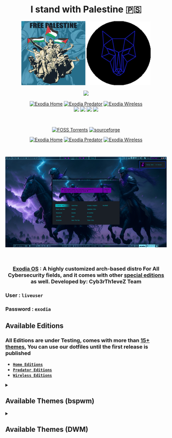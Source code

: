 <h1 align="center"> I stand with Palestine 🇵🇸 </h1>
<!-- LOGO -->

<p align="center">
  <a href="https://exodia-os.github.io/exodia-website/"><img src="https://github.com/Exodia-OS/.github/blob/c349a90d0999a8e57a9ef7dfd6a1d916779c5afb/profile/img/free-palestine.png" height="200" width="200" alt="free-palestine"></a>
  <a href="https://exodia-os.github.io/exodia-website/"><img src="https://github.com/Exodia-OS/.github/blob/e1ab4df119651217467731aef92f97226d5c193a/profile/GIFs/logos.gif" height="200" width="200" alt="Exodia"></a>
</p>

<!-- LOGO -->

<p align="center">

  <img src="https://img.shields.io/sourceforge/dt/exodia-releases?label=downloads&logo=sourceforge&color=teal&style=flat-square">
  
</p>

<!-- shields -->

<p align="center">
  <a href="https://github.com/Exodia-OS/exodia-home-ISO" target="_blank"><img alt="Exodia Home" src="https://img.shields.io/github/issues/Exodia-OS/exodia-home-ISO?color=purple&style=for-the-badge"></a>
  <a href="https://github.com/Exodia-OS/exodia-predator-ISO" target="_blank"><img alt="Exodia Predator" src="https://img.shields.io/github/issues/Exodia-OS/exodia-predator-ISO?color=06CCD7&style=for-the-badge"></a>
  <a href="https://github.com/Exodia-OS/exodia-wireless-ISO" target="_blank"><img alt="Exodia Wireless" src="https://img.shields.io/github/issues/Exodia-OS/exodia-wireless-ISO?color=0078E3&style=for-the-badge"></a>

  
  <br/>
  
  <img src="https://img.shields.io/badge/Maintained%3F-Yes-deeppink?style=for-the-badge">
  <img src="https://img.shields.io/github/followers/Exodia-OS?style=for-the-badge&color=E070EF">
  <img src="https://img.shields.io/github/license/Exodia-OS/.github?style=for-the-badge&color=blueviolet">
  <img src="https://img.shields.io/github/stars/Exodia-OS?style=for-the-badge&color=2D0073">
  
</p>

<!-- shields -->

<!-- shields Download -->
  <br/>

<p align="center">
<a href="https://fosstorrents.com/distributions/exodia-os/" target="_blank"><img alt="FOSS Torrents" src="https://img.shields.io/badge/Download-FOSS%20Torrents-05122A?style=for-the-badge&color=5443B8"></a>
  <a href="https://sourceforge.net/projects/exodia-releases/files/" target="_blank"><img alt="sourceforge" src="https://img.shields.io/badge/Download-sourceforge-05122A?style=for-the-badge&color=FF6600"></a>

  <!--
  <a href="https://mega.nz/folder/Uy4m3TpR#kRo4AMlQ4M0c_ZuM2leaig" target="_blank"><img alt="MEGA" src="https://img.shields.io/badge/Download-MEGA-05122A?style=for-the-badge&color=DE040B"></a>
  -->
  
</p>

<p align="center">
  <a href="https://drive.google.com/drive/folders/1R5bZhI8yGfr9Z3Xq_QWnUIK1qvh42a2_?usp=sharing" target="_blank"><img alt="Exodia Home" src="https://img.shields.io/badge/Download-Home%20Edition-05122A?style=for-the-badge&color=purple"></a>
  <a href="https://drive.google.com/drive/folders/1RHyGWLOTf4mtoVpHpGzNOJRZ8UnZI2PR?usp=sharing" target="_blank"><img alt="Exodia Predator" src="https://img.shields.io/badge/Download-Predator%20Edition-05122A?style=for-the-badge&color=06CCD7"></a>
  <a href="https://drive.google.com/drive/folders/1i5AJHBkvmYWlCWQYHKKSlFv5ogmnyW5b?usp=sharing" target="_blank"><img alt="Exodia Wireless" src="https://img.shields.io/badge/Download-Wireless%20Edition-05122A?style=for-the-badge&color=0078E3"></a>
</p>

<!-- shields Download -->

<!-- distro demo -->

</br>

![demo](https://github.com/Exodia-OS/.github/blob/c98ab5afd18776c57fd74081cd234b35b1a1bd74/profile/img/desktop.png)

</br>

<!-- distro demo -->

<!-- distro description -->

<h3 align="center">  <a href="https://exodia-os.github.io/exodia-website/">Exodia OS</a> : A highly customized arch-based distro For All Cybersecurity fields, and it comes with other <a href="#available-editions">special editions</a> as well. Developed by: Cyb3rTh1eveZ Team </h3>

### User : `liveuser`
### Password : `exodia`

<!-- distro description -->


<!-- Available Editions -->

## Available Editions

### All Editions are under Testing, comes with more than [15+ themes](#available-themes), You can use our dotfiles until the first release is published

- [**`Home Editions`**](https://github.com/Exodia-OS/exodia-home-ISO) 
- [**`Predator Editions`**](https://github.com/Exodia-OS/exodia-predator-ISO)
- [**`Wireless Editions`**](https://github.com/Exodia-OS/exodia-wireless-ISO)


<!-- Available Editions -->

<!-- Available Themes Previews -->

<details>
   <summary><h2>Available Themes (bspwm)</h2></summary>
</br>

| Exodia | A Hacker Den |
|--|--|
| ![](https://github.com/Exodia-OS/.github/blob/a9c737a28a359543811d2353d7d25cc07056ffb1/profile/img/exodia.png) | ![](https://github.com/Exodia-OS/.github/blob/a9c737a28a359543811d2353d7d25cc07056ffb1/profile/img/Hacker.png) |

| Red Jungles | Emilia | Chad WM |
|--|--|--|
| ![](https://github.com/Exodia-OS/.github/blob/4ee052ab62c253845deb7d9b5ff2d0618cf7d8e9/profile/GIFs/RedJungles.gif) | ![](https://github.com/Exodia-OS/.github/blob/4ee052ab62c253845deb7d9b5ff2d0618cf7d8e9/profile/GIFs/Emilia.gif) | ![](https://github.com/Exodia-OS/.github/blob/4ee052ab62c253845deb7d9b5ff2d0618cf7d8e9/profile/GIFs/ChadWM.gif) |

| Hack | Black And Red | Rick |
|--|--|--|
| ![](https://github.com/Exodia-OS/.github/blob/4ee052ab62c253845deb7d9b5ff2d0618cf7d8e9/profile/GIFs/Hack.gif) | ![](https://github.com/Exodia-OS/.github/blob/4ee052ab62c253845deb7d9b5ff2d0618cf7d8e9/profile/GIFs/BlackRed.gif) | ![](https://github.com/Exodia-OS/.github/blob/4ee052ab62c253845deb7d9b5ff2d0618cf7d8e9/profile/GIFs/Rick.gif) |

| Hack The Box | BlackArch | Neon |
|--|--|--|
| ![](https://github.com/Exodia-OS/.github/blob/4ee052ab62c253845deb7d9b5ff2d0618cf7d8e9/profile/GIFs/HackTheBox.gif) | ![](https://github.com/Exodia-OS/.github/blob/4ee052ab62c253845deb7d9b5ff2d0618cf7d8e9/profile/GIFs/BlackArch.gif) | ![](https://github.com/Exodia-OS/.github/blob/4ee052ab62c253845deb7d9b5ff2d0618cf7d8e9/profile/GIFs/Neon.gif) |

| JS Coffee | Amarena | Japanese City |
|--|--|--|
| ![](https://github.com/Exodia-OS/.github/blob/4ee052ab62c253845deb7d9b5ff2d0618cf7d8e9/profile/GIFs/JSCoffee.gif) | ![](https://github.com/Exodia-OS/.github/blob/4ee052ab62c253845deb7d9b5ff2d0618cf7d8e9/profile/GIFs/Amarena.gif) | ![](https://github.com/Exodia-OS/.github/blob/4ee052ab62c253845deb7d9b5ff2d0618cf7d8e9/profile/GIFs/JapaneseCity.gif) |

| Tokyo City | VALORANT | Melissa |
|--|--|--|
| ![](https://github.com/Exodia-OS/.github/blob/4ee052ab62c253845deb7d9b5ff2d0618cf7d8e9/profile/GIFs/TokyoCity.gif) | ![](https://github.com/Exodia-OS/.github/blob/4ee052ab62c253845deb7d9b5ff2d0618cf7d8e9/profile/GIFs/VALORANT.gif) | ![](https://github.com/Exodia-OS/.github/blob/4ee052ab62c253845deb7d9b5ff2d0618cf7d8e9/profile/GIFs/Melissa.gif) |

| Cristina | Pamela | CyberPunk |
|--|--|--|
| ![](https://github.com/Exodia-OS/.github/blob/4ee052ab62c253845deb7d9b5ff2d0618cf7d8e9/profile/GIFs/Cristina.gif) | ![](https://github.com/Exodia-OS/.github/blob/4ee052ab62c253845deb7d9b5ff2d0618cf7d8e9/profile/GIFs/Pamela.gif) | ![](https://github.com/Exodia-OS/.github/blob/4ee052ab62c253845deb7d9b5ff2d0618cf7d8e9/profile/GIFs/CyberPunk.gif) |

</details>

<!-- Available Themes Previews -->




<details>
   <summary><h2>Available Themes (DWM)</h2></summary>
</br>

![](https://github.com/Exodia-OS/.github/blob/1f05652be9d765b9f1131c3ac5de7baaf346d4e4/profile/DWM/exodia-dwm.gif)

|  |  |
|--|--|
| ![](https://github.com/Exodia-OS/.github/blob/1f05652be9d765b9f1131c3ac5de7baaf346d4e4/profile/DWM/1.png) | ![](https://github.com/Exodia-OS/.github/blob/1f05652be9d765b9f1131c3ac5de7baaf346d4e4/profile/DWM/2.png) |


| ![](https://github.com/Exodia-OS/.github/blob/1f05652be9d765b9f1131c3ac5de7baaf346d4e4/profile/DWM/3.png) | ![](https://github.com/Exodia-OS/.github/blob/1f05652be9d765b9f1131c3ac5de7baaf346d4e4/profile/DWM/4.png) | ![](https://github.com/Exodia-OS/.github/blob/1f05652be9d765b9f1131c3ac5de7baaf346d4e4/profile/DWM/5.png) |
|--|--|--|
| ![](https://github.com/Exodia-OS/.github/blob/1f05652be9d765b9f1131c3ac5de7baaf346d4e4/profile/DWM/6.png) | ![](https://github.com/Exodia-OS/.github/blob/1f05652be9d765b9f1131c3ac5de7baaf346d4e4/profile/DWM/7.png) | ![](https://github.com/Exodia-OS/.github/blob/1f05652be9d765b9f1131c3ac5de7baaf346d4e4/profile/DWM/8.png) |

</details>

<!-- Available Themes Previews -->
